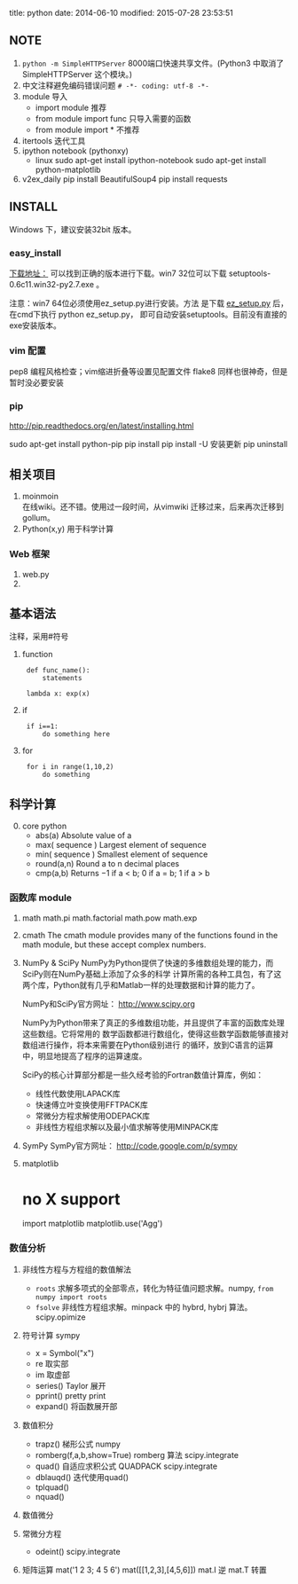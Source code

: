 title: python
date: 2014-06-10
modified: 2015-07-28 23:53:51

## NOTE
1. `python -m SimpleHTTPServer` 8000端口快速共享文件。(Python3 中取消了SimpleHTTPServer 这个模块。)
3. 中文注释避免编码错误问题 `# -*- coding: utf-8 -*-`
3. module 导入
   - import module 推荐
   - from module import func 只导入需要的函数
   - from module import * 不推荐
2. itertools 迭代工具
5. ipython notebook (pythonxy)
    - linux 
        sudo apt-get install ipython-notebook
        sudo apt-get install python-matplotlib
6. v2ex_daily
    pip install BeautifulSoup4
    pip install requests

## INSTALL
Windows 下，建议安装32bit 版本。
### easy_install
[下载地址：](http://pypi.python.org/pypi/setuptools) 
可以找到正确的版本进行下载。win7 32位可以下载
setuptools-0.6c11.win32-py2.7.exe 。

注意：win7 64位必须使用ez_setup.py进行安装。方法
是下载
[ez_setup.py](http://peak.telecommunity.com/dist/ez_setup.py)
后，在cmd下执行 python ez_setup.py，
即可自动安装setuptools。目前没有直接的exe安装版本。

### vim 配置
pep8 编程风格检查；vim缩进折叠等设置见配置文件
flake8 同样也很神奇，但是暂时没必要安装

### pip
<http://pip.readthedocs.org/en/latest/installing.html>

sudo apt-get install python-pip
pip install 
pip install -U 安装更新
pip uninstall

## 相关项目
1. moinmoin  
   在线wiki。还不错。使用过一段时间，从vimwiki 迁移过来，后来再次迁移到gollum。
2. Python(x,y)
   用于科学计算
### Web 框架
1. web.py
2. 

## 基本语法
注释，采用\#符号
1. function

        def func_name():
            statements
        
        lambda x: exp(x)

2. if

        if i==1:
            do something here

3. for

        for i in range(1,10,2)
            do something

## 科学计算
0. core python
    - abs(a) Absolute value of a
    - max( sequence ) Largest element of sequence
    - min( sequence ) Smallest element of sequence
    - round(a,n) Round a to n decimal places
    - cmp(a,b) Returns −1 if a < b; 0 if a = b; 1 if a > b

### 函数库 module
1. math
   math.pi
   math.factorial
   math.pow
   math.exp
2. cmath
   The cmath module provides many of the functions found in the math module, but
these accept complex numbers.
3. NumPy & SciPy
    NumPy为Python提供了快速的多维数组处理的能力，而SciPy则在NumPy基础上添加了众多的科学
计算所需的各种工具包，有了这两个库，Python就有几乎和Matlab一样的处理数据和计算的能力了。
   
    NumPy和SciPy官方网址： http://www.scipy.org

    NumPy为Python带来了真正的多维数组功能，并且提供了丰富的函数库处理这些数组。它将常用的
数学函数都进行数组化，使得这些数学函数能够直接对数组进行操作，将本来需要在Python级别进行
的循环，放到C语言的运算中，明显地提高了程序的运算速度。
    
    SciPy的核心计算部分都是一些久经考验的Fortran数值计算库，例如：
    - 线性代数使用LAPACK库
    - 快速傅立叶变换使用FFTPACK库
    - 常微分方程求解使用ODEPACK库
    - 非线性方程组求解以及最小值求解等使用MINPACK库
4. SymPy
    SymPy官方网址： http://code.google.com/p/sympy
5. matplotlib

    # no X support
    import matplotlib
    matplotlib.use('Agg')

### 数值分析
1. 非线性方程与方程组的数值解法
   - `roots` 求解多项式的全部零点，转化为特征值问题求解。numpy, `from numpy import roots`
   - `fsolve` 非线性方程组求解。minpack 中的 hybrd, hybrj 算法。scipy.opimize
2. 符号计算 sympy
   - x = Symbol("x")
   - re 取实部
   - im 取虚部
   - series() Taylor 展开
   - pprint() pretty print
   - expand() 将函数展开部
3. 数值积分
   - trapz() 梯形公式 numpy
   - romberg(f,a,b,show=True) romberg 算法 scipy.integrate
   - quad() 自适应求积公式 QUADPACK scipy.integrate
   - dblauqd() 迭代使用quad()
   - tplquad()
   - nquad()

4. 数值微分

5. 常微分方程
   - odeint() scipy.integrate

6. 矩阵运算
   mat('1 2 3; 4 5 6')
   mat([[1,2,3],[4,5,6]])
   mat.I 逆
   mat.T 转置

